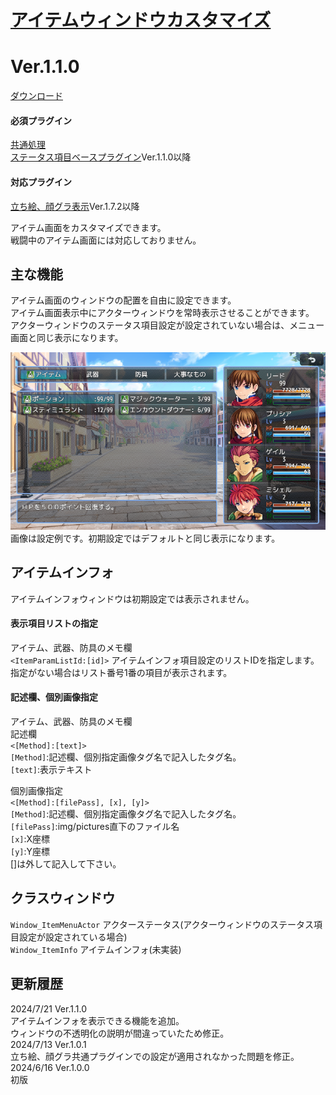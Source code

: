 # [アイテムウィンドウカスタマイズ](https://raw.githubusercontent.com/nuun888/MZ/master/NUUN_ItemWindowEx.js)
# Ver.1.1.0
[ダウンロード](https://raw.githubusercontent.com/nuun888/MZ/master/NUUN_ItemWindowEx.js)  
#### 必須プラグイン
[共通処理](https://github.com/nuun888/MZ/blob/master/README/Base.md)  
[ステータス項目ベースプラグイン](https://github.com/nuun888/MZ/blob/master/README/NUUN_MenuParamListBase.md)Ver.1.1.0以降  
#### 対応プラグイン
[立ち絵、顔グラ表示](https://github.com/nuun888/MZ/blob/master/README/ActorPicture.md)Ver.1.7.2以降  

アイテム画面をカスタマイズできます。  
戦闘中のアイテム画面には対応しておりません。 

## 主な機能
アイテム画面のウィンドウの配置を自由に設定できます。  
アイテム画面表示中にアクターウィンドウを常時表示させることができます。  
アクターウィンドウのステータス項目設定が設定されていない場合は、メニュー画面と同じ表示になります。  

![画像](img/ItemWindowEx1.png)  
画像は設定例です。初期設定ではデフォルトと同じ表示になります。  

## アイテムインフォ
アイテムインフォウィンドウは初期設定では表示されません。  
#### 表示項目リストの指定
アイテム、武器、防具のメモ欄  
`<ItemParamListId:[id]>` アイテムインフォ項目設定のリストIDを指定します。指定がない場合はリスト番号1番の項目が表示されます。  

#### 記述欄、個別画像指定
アイテム、武器、防具のメモ欄  
記述欄  
`<[Method]:[text]>`  
`[Method]`:記述欄、個別指定画像タグ名で記入したタグ名。  
`[text]`:表示テキスト  

個別画像指定  
`<[Method]:[filePass], [x], [y]>`  
`[Method]`:記述欄、個別指定画像タグ名で記入したタグ名。  
`[filePass]`:img/pictures直下のファイル名  
`[x]`:X座標  
`[y]`:Y座標  
[]は外して記入して下さい。  

## クラスウィンドウ
`Window_ItemMenuActor` アクターステータス(アクターウィンドウのステータス項目設定が設定されている場合)  
`Window_ItemInfo` アイテムインフォ(未実装)  

## 更新履歴
2024/7/21 Ver.1.1.0  
アイテムインフォを表示できる機能を追加。  
ウィンドウの不透明化の説明が間違っていたため修正。  
2024/7/13 Ver.1.0.1  
立ち絵、顔グラ共通プラグインでの設定が適用されなかった問題を修正。  
2024/6/16 Ver.1.0.0    
初版  
